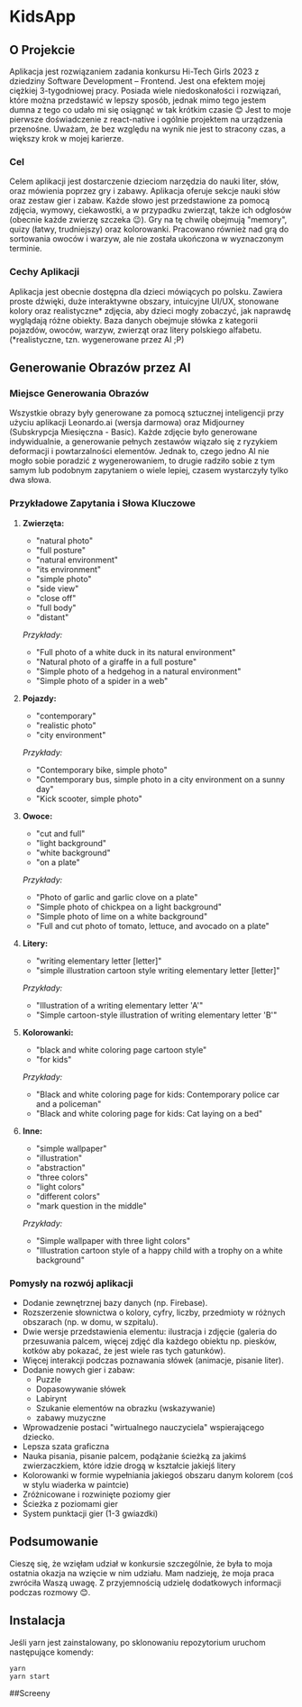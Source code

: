 # KidsApp
## O Projekcie
Aplikacja jest rozwiązaniem zadania konkursu Hi-Tech Girls 2023 z dziedziny Software Development – Frontend. Jest ona efektem mojej ciężkiej 3-tygodniowej pracy. Posiada wiele niedoskonałości i rozwiązań, które można przedstawić w lepszy sposób, jednak mimo tego jestem dumna z tego co udało mi się osiągnąć w tak krótkim czasie 😊 Jest to moje pierwsze doświadczenie z react-native i ogólnie projektem na urządzenia przenośne. Uważam, że bez względu na wynik nie jest to stracony czas, a większy krok w mojej karierze. 


### Cel
Celem aplikacji jest dostarczenie dzieciom narzędzia do nauki liter, słów, oraz mówienia poprzez gry i zabawy. Aplikacja oferuje sekcje nauki słów oraz zestaw gier i zabaw. Każde słowo jest przedstawione za pomocą zdjęcia, wymowy, ciekawostki, a w przypadku zwierząt, także ich odgłosów (obecnie każde zwierzę szczeka 😉). Gry na tę chwilę obejmują "memory", quizy (łatwy, trudniejszy) oraz kolorowanki. Pracowano również nad grą do sortowania owoców i warzyw, ale nie została ukończona w wyznaczonym terminie.

### Cechy Aplikacji
Aplikacja jest obecnie dostępna dla dzieci mówiących po polsku. Zawiera proste dźwięki, duże interaktywne obszary, intuicyjne UI/UX, stonowane kolory oraz realistyczne* zdjęcia, aby dzieci mogły zobaczyć, jak naprawdę wyglądają różne obiekty. Baza danych obejmuje słówka z kategorii pojazdów, owoców, warzyw, zwierząt oraz litery polskiego alfabetu.
(*realistyczne, tzn. wygenerowane przez AI ;P)

## Generowanie Obrazów przez AI
### Miejsce Generowania Obrazów
Wszystkie obrazy były generowane za pomocą sztucznej inteligencji przy użyciu aplikacji Leonardo.ai (wersja darmowa) oraz Midjourney (Subskrypcja Miesięczna - Basic). Każde zdjęcie było generowane indywidualnie, a generowanie pełnych zestawów wiązało się z ryzykiem deformacji i powtarzalności elementów. Jednak to, czego jedno AI nie mogło sobie poradzić z wygenerowaniem, to drugie radziło sobie z tym samym lub podobnym zapytaniem o wiele lepiej, czasem wystarczyły tylko dwa słowa. 

### Przykładowe Zapytania i Słowa Kluczowe

1. **Zwierzęta:**
   - "natural photo"
   - "full posture"
   - "natural environment"
   - "its environment"
   - "simple photo"
   - "side view"
   - "close off"
   - "full body"
   - "distant"

   *Przykłady:*
   - "Full photo of a white duck in its natural environment"
   - "Natural photo of a giraffe in a full posture"
   - "Simple photo of a hedgehog in a natural environment"
   - "Simple photo of a spider in a web"

2. **Pojazdy:**
   - "contemporary"
   - "realistic photo"
   - "city environment"

   *Przykłady:*
   - "Contemporary bike, simple photo"
   - "Contemporary bus, simple photo in a city environment on a sunny day"
   - "Kick scooter, simple photo"

3. **Owoce:**
   - "cut and full"
   - "light background"
   - "white background"
   - "on a plate"

   *Przykłady:*
   - "Photo of garlic and garlic clove on a plate"
   - "Simple photo of chickpea on a light background"
   - "Simple photo of lime on a white background"
   - "Full and cut photo of tomato, lettuce, and avocado on a plate"

4. **Litery:**
   - "writing elementary letter [letter]"
   - "simple illustration cartoon style writing elementary letter [letter]"

   *Przykłady:*
   - "Illustration of a writing elementary letter 'A'"
   - "Simple cartoon-style illustration of writing elementary letter 'B'"

5. **Kolorowanki:**
   - "black and white coloring page cartoon style"
   - "for kids"

   *Przykłady:*
   - "Black and white coloring page for kids: Contemporary police car and a policeman"
   - "Black and white coloring page for kids: Cat laying on a bed"

6. **Inne:**
   - "simple wallpaper"
   - "illustration"
   - "abstraction"
   - "three colors"
   - "light colors"
   - "different colors"
   - "mark question in the middle"

   *Przykłady:*
   - "Simple wallpaper with three light colors"
   - "Illustration cartoon style of a happy child with a trophy on a white background"

### Pomysły na rozwój aplikacji
- Dodanie zewnętrznej bazy danych (np. Firebase).
- Rozszerzenie słownictwa o kolory, cyfry, liczby, przedmioty w różnych obszarach (np. w domu, w szpitalu).
- Dwie wersje przedstawienia elementu: ilustracja i zdjęcie (galeria do przesuwania palcem, więcej zdjęć dla każdego obiektu np. piesków, kotków aby pokazać, że jest wiele ras tych gatunków).
- Więcej interakcji podczas poznawania słówek (animacje, pisanie liter).
- Dodanie nowych gier i zabaw:
    - Puzzle
    - Dopasowywanie słówek
    - Labirynt
    - Szukanie elementów na obrazku (wskazywanie)
    - zabawy muzyczne      
- Wprowadzenie postaci "wirtualnego nauczyciela" wspierającego dziecko.
- Lepsza szata graficzna
- Nauka pisania, pisanie palcem, podążanie ścieżką za jakimś zwierzaczkiem, które idzie drogą w kształcie jakiejś litery
- Kolorowanki w formie wypełniania jakiegoś obszaru danym kolorem (coś w stylu wiaderka w paintcie)
- Zróżnicowane i rozwinięte poziomy gier
- Ścieżka z poziomami gier
- System punktacji gier (1-3 gwiazdki)


## Podsumowanie
Cieszę się, że wzięłam udział w konkursie szczególnie, że była to moja ostatnia okazja na wzięcie w nim udziału.  Mam nadzieję, że moja praca zwróciła Waszą uwagę. Z przyjemnością udzielę dodatkowych informacji podczas rozmowy 😊.

## Instalacja
Jeśli yarn jest zainstalowany, po sklonowaniu repozytorium uruchom następujące komendy:
```
yarn
yarn start
```

##Screeny
